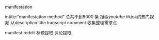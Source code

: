 manifestation

intitle:"manifestation method"
总共不到8000 条 搜索youtube tiktok的热门视频 从description title transcript comment 收集整理需求点


manifest reddit 标题提取 评论提取




